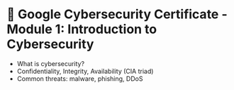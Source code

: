 # 🧠 Google Cybersecurity Certificate - Module 1: Introduction to Cybersecurity 

- What is cybersecurity?
- Confidentiality, Integrity, Availability (CIA triad)
- Common threats: malware, phishing, DDoS
